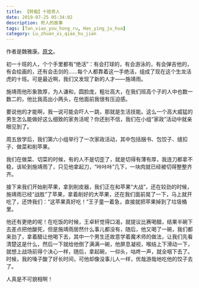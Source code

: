 ```yaml
---
title: 【转载】十班奇人
date: 2019-07-25 05:34:02
description: 奇人的故事
tags: [Tan_xiao_you_hong_ru, Han_ying_ju_hua]
category: Lu_zhuan_xi_qiao_hu_jian
---
```

作者是魏雅康。[原文](http://blog.sina.com.cn/s/blog_8dcd2e6301014kw4.html)。  

初一十班的人，个个手里都有“绝活”：有会打球的，有会游泳的，有会弹吉他的，有会绘画的，还有会击剑的……每个人都靠着这一手绝活，组成了现在这个生龙活虎的十班。可是最近啊，我们又发现了新的人才——施靖雨。  

施靖雨他形象敦厚，为人谦和，圆脸庞，粗壮高大，在我们班高个子的人中也数一数二的，他比我高出小两头，在他面前我很有压迫感。  

要说他的才能啊，我一说可能会吓人一跳，那就是生活技能。这么一个高大威猛的男生怎么能做好这么细致的家务活呢？你还别不信，我们在小组“家政”活动中就亲眼见到了。  

周五放学后，我们第六小组举行了一次家政活动，其中包括捆书、包饺子、缝扣子、做菜和削苹果。  

我们在做菜、切菜的时候，有的人不是切歪了，就是切得有薄有厚，我连刀都拿不稳，该轮到施靖雨了，只见他拿起刀，“咔咔咔”几下，一块肉就已经被切得整整齐齐。  

接下来我们开始削苹果，拿到削皮器，我们正在和苹果“大战”，还在较劲的时候，施靖雨已经“战胜”了苹果，拿着削好的大苹果，还在我们面前晃了一下，马上就开吃了，还馋我们：“这苹果真好吃！”王子童一着急，直接就把苹果掉到了垃圾桶里。  

他还有更绝的呢！在吃饭的时候，王卓轩觉得口渴，就提议比赛喝醋，结果半碗下去差点把他酸死，但是施靖雨居然什么事儿都没有，随后，他又喝了一碗，我们都来劲了，拿着醋让他喝下去，其中一个男生还故意学着魔术师的做法，让我们先看清楚这是什么，然后一下就给他倒了满满一碗，他屏息凝视，喉结上下滑动一下，就想上战场前得个决心一样，随后，拿起碗，一仰头，咕咚一声，就全咽下去了。时候，我的嗓子酸了好长时间，可他却像没事儿人一样，优哉游哉地吃他的饺子去了。  

人真是不可貌相啊！
